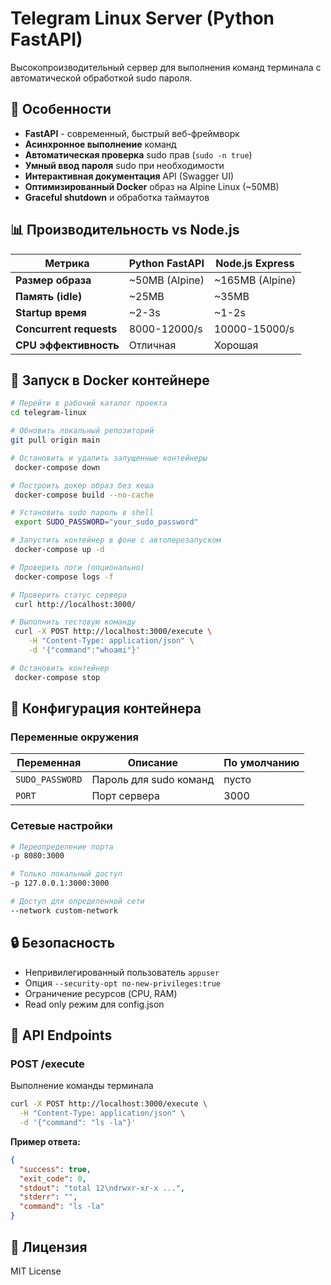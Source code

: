 # Telegram Linux Server (Python FastAPI)

Высокопроизводительный сервер для выполнения команд терминала с автоматической обработкой sudo пароля.

## 🚀 Особенности

- **FastAPI** - современный, быстрый веб-фреймворк
- **Асинхронное выполнение** команд
- **Автоматическая проверка** sudo прав (`sudo -n true`)
- **Умный ввод пароля** sudo при необходимости
- **Интерактивная документация** API (Swagger UI)
- **Оптимизированный Docker** образ на Alpine Linux (~50MB)
- **Graceful shutdown** и обработка таймаутов

## 📊 Производительность vs Node.js

| Метрика | Python FastAPI | Node.js Express |
|---------|---------------|------------------|
| **Размер образа** | ~50MB (Alpine) | ~165MB (Alpine) |
| **Память (idle)** | ~25MB | ~35MB |
| **Startup время** | ~2-3s | ~1-2s |
| **Concurrent requests** | 8000-12000/s | 10000-15000/s |
| **CPU эффективность** | Отличная | Хорошая |

## 🐳 Запуск в Docker контейнере

```bash
# Перейти в рабочий каталог проекта
cd telegram-linux

# Обновить локальный репозиторий
git pull origin main

# Остановить и удалить запущенные контейнеры
 docker-compose down

# Построить докер образ без кеша
 docker-compose build --no-cache

# Установить sudo пароль в shell
 export SUDO_PASSWORD="your_sudo_password"

# Запустить контейнер в фоне с автоперезапуском
 docker-compose up -d

# Проверить логи (опционально)
 docker-compose logs -f

# Проверить статус сервера
 curl http://localhost:3000/

# Выполнить тестовую команду
 curl -X POST http://localhost:3000/execute \
    -H "Content-Type: application/json" \
    -d '{"command":"whoami"}'

# Остановить контейнер
 docker-compose stop
```

## 🔧 Конфигурация контейнера

### Переменные окружения

| Переменная | Описание | По умолчанию |
|------------|----------|---------------|
| `SUDO_PASSWORD` | Пароль для sudo команд | пусто |
| `PORT` | Порт сервера | 3000 |

### Сетевые настройки

```bash
# Переопределение порта
-p 8080:3000

# Только локальный доступ
-p 127.0.0.1:3000:3000

# Доступ для определенной сети
--network custom-network
```

## 🔒 Безопасность

- Непривилегированный пользователь `appuser`
- Опция `--security-opt no-new-privileges:true`
- Ограничение ресурсов (CPU, RAM)
- Read only режим для config.json

## 📡 API Endpoints

### POST /execute
Выполнение команды терминала

```bash
curl -X POST http://localhost:3000/execute \
  -H "Content-Type: application/json" \
  -d '{"command": "ls -la"}'
```

**Пример ответа:**

```json
{
  "success": true,
  "exit_code": 0,
  "stdout": "total 12\ndrwxr-xr-x ...",
  "stderr": "",
  "command": "ls -la"
}
```

## 📝 Лицензия

MIT License
